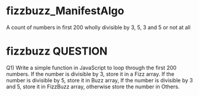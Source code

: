 # fizzbuzz_ManifestAlgo
A count of numbers in first 200 wholly divisible by 3, 5, 3 and 5 or not at all

# fizzbuzz QUESTION
Q1) Write a simple function in JavaScript to loop through the first 200 numbers. If the number is divisible by 3, store it in a Fizz array. If the number is divisible by 5, store it in Buzz  array, If the number is divisible by 3 and 5, store it in FizzBuzz array, otherwise store the number in Others.


